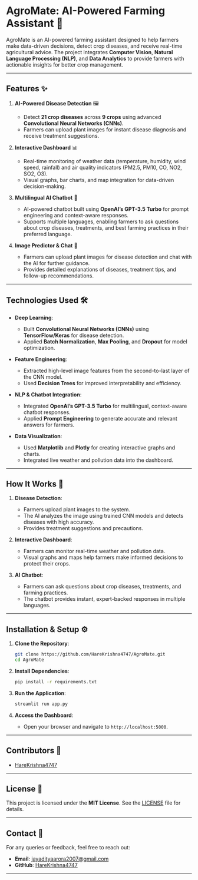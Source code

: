 # AgroMate: AI-Powered Farming Assistant 🌱

AgroMate is an AI-powered farming assistant designed to help farmers make data-driven decisions, detect crop diseases, and receive real-time agricultural advice. The project integrates **Computer Vision**, **Natural Language Processing (NLP)**, and **Data Analytics** to provide farmers with actionable insights for better crop management.

---

## Features ✨

1. **AI-Powered Disease Detection** 🖼️  
   - Detect **21 crop diseases** across **9 crops** using advanced **Convolutional Neural Networks (CNNs)**.  
   - Farmers can upload plant images for instant disease diagnosis and receive treatment suggestions.  

2. **Interactive Dashboard** 📊  
   - Real-time monitoring of weather data (temperature, humidity, wind speed, rainfall) and air quality indicators (PM2.5, PM10, CO, NO2, SO2, O3).  
   - Visual graphs, bar charts, and map integration for data-driven decision-making.  

3. **Multilingual AI Chatbot** 💬  
   - AI-powered chatbot built using **OpenAI’s GPT-3.5 Turbo** for prompt engineering and context-aware responses.  
   - Supports multiple languages, enabling farmers to ask questions about crop diseases, treatments, and best farming practices in their preferred language.  

4. **Image Predictor & Chat** 🤖  
   - Farmers can upload plant images for disease detection and chat with the AI for further guidance.  
   - Provides detailed explanations of diseases, treatment tips, and follow-up recommendations.  

---

## Technologies Used 🛠️

- **Deep Learning**:  
  - Built **Convolutional Neural Networks (CNNs)** using **TensorFlow/Keras** for disease detection.  
  - Applied **Batch Normalization**, **Max Pooling**, and **Dropout** for model optimization.  

- **Feature Engineering**:  
  - Extracted high-level image features from the second-to-last layer of the CNN model.  
  - Used **Decision Trees** for improved interpretability and efficiency.  

- **NLP & Chatbot Integration**:  
  - Integrated **OpenAI’s GPT-3.5 Turbo** for multilingual, context-aware chatbot responses.  
  - Applied **Prompt Engineering** to generate accurate and relevant answers for farmers.  

- **Data Visualization**:  
  - Used **Matplotlib** and **Plotly** for creating interactive graphs and charts.  
  - Integrated live weather and pollution data into the dashboard.  

---

## How It Works 🚀

1. **Disease Detection**:  
   - Farmers upload plant images to the system.  
   - The AI analyzes the image using trained CNN models and detects diseases with high accuracy.  
   - Provides treatment suggestions and precautions.  

2. **Interactive Dashboard**:  
   - Farmers can monitor real-time weather and pollution data.  
   - Visual graphs and maps help farmers make informed decisions to protect their crops.  

3. **AI Chatbot**:  
   - Farmers can ask questions about crop diseases, treatments, and farming practices.  
   - The chatbot provides instant, expert-backed responses in multiple languages.  

---

## Installation & Setup ⚙️

1. **Clone the Repository**:  
   ```bash
   git clone https://github.com/HareKrishna4747/AgroMate.git
   cd AgroMate
   ```

2. **Install Dependencies**:  
   ```bash
   pip install -r requirements.txt
   ```

3. **Run the Application**:  
   ```bash
   streamlit run app.py
   ```

4. **Access the Dashboard**:  
   - Open your browser and navigate to `http://localhost:5000`.  

---

## Contributors 👥

- [HareKrishna4747](https://github.com/HareKrishna4747)  

---

## License 📜

This project is licensed under the **MIT License**. See the [LICENSE](LICENSE) file for details.

---

## Contact 📧

For any queries or feedback, feel free to reach out:  
- **Email**: jayadityaarora2007@gmail.com 
- **GitHub**: [HareKrishna4747](https://github.com/HareKrishna4747)  

---
